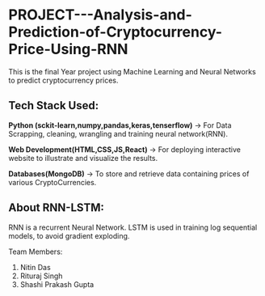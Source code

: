 # PROJECT---Analysis-and-Prediction-of-Cryptocurrency-Price-Using-RNN
This is the final Year project using Machine Learning and Neural Networks to predict cryptocurrency prices.

## Tech Stack Used:

**Python (sckit-learn,numpy,pandas,keras,tenserflow)** -> For Data Scrapping, cleaning, wrangling and training neural network(RNN).

**Web Development(HTML,CSS,JS,React)** -> For deploying interactive website to illustrate and visualize the results.

**Databases(MongoDB)** -> To store and retrieve data containing prices of various CryptoCurrencies.

## About RNN-LSTM:

RNN is a recurrent Neural Network. LSTM is used in training log sequential models, to avoid gradient exploding.



Team Members:
1. Nitin Das
2. Rituraj Singh
3. Shashi Prakash Gupta
